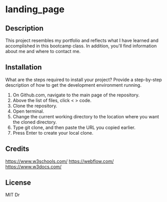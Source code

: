 # landing_page

## Description

This project resembles my portfolio and reflects what I have learned and accomplished in this bootcamp class. In addition, you'll find information about me and where to contact me.

## Installation

What are the steps required to install your project? Provide a step-by-step description of how to get the development environment running.

1. On Github.com, navigate to the main page of the repository.
2. Above the list of files, click < > code.
3. Clone the repository.
4. Open terminal.
5. Change the current working directory to the location where you want the cloned directory.
6. Type git clone, and then paste the URL you copied earlier.
7. Press Enter to create your local clone.


## Credits

https://www.w3schools.com/
https://webflow.com/
https://www.w3docs.com/


## License

MIT
Dr